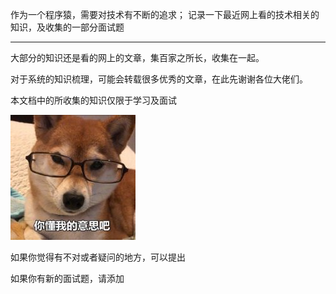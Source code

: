 

作为一个程序猿，需要对技术有不断的追求；
记录一下最近网上看的技术相关的知识，及收集的一部分面试题

----------

大部分的知识还是看的网上的文章，集百家之所长，收集在一起。

对于系统的知识梳理，可能会转载很多优秀的文章，在此先谢谢各位大佬们。


本文档中的所收集的知识仅限于学习及面试

![Image text](_images/1.jpg)


如果你觉得有不对或者疑问的地方，可以提出

如果你有新的面试题，请添加




<!-- 图片显示 -->
<!--
![Image text](http://ww3.sinaimg.cn/large/006tNc79ly1g59ibyxlyxj30c008mwey.jpg)
-->







